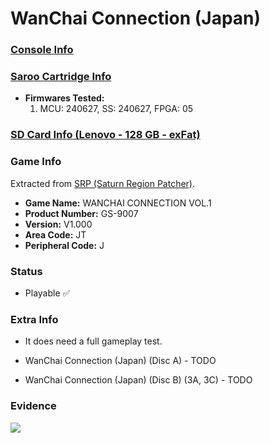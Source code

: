 # WanChai Connection (Japan)

### [Console Info](../../../../Info/Consoles/VA13/README.md)

### [Saroo Cartridge Info](../../../../Info/Cartridges/RetroGameParadiseStore/1.32F/README.md)

- <b>Firmwares Tested:</b>
  1. MCU: 240627, SS: 240627, FPGA: 05

### [SD Card Info (Lenovo - 128 GB - exFat)](../../../../Info/SdCards/Lenovo/128GB/exfat/README.md)

### Game Info

Extracted from [SRP (Saturn Region Patcher)](https://segaxtreme.net/resources/saturn-region-patcher.81/download).

- <b>Game Name:</b> WANCHAI CONNECTION VOL.1
- <b>Product Number:</b> GS-9007
- <b>Version:</b> V1.000
- <b>Area Code:</b> JT
- <b>Peripheral Code:</b> J

### Status

- Playable :white_check_mark:

### Extra Info

- It does need a full gameplay test.

- WanChai Connection (Japan) (Disc A) - TODO
- WanChai Connection (Japan) (Disc B) (3A, 3C) - TODO

### Evidence

[![](https://img.youtube.com/vi/4k9-_o1Yws8/0.jpg)](https://www.youtube.com/watch?v=4k9-_o1Yws8)

